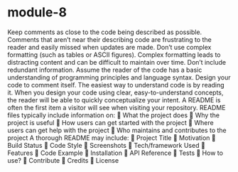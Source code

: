 # module-8
Keep comments as close to the code being described as possible. Comments that aren’t near their describing code are frustrating to the reader and easily missed when updates are made. Don’t use complex formatting (such as tables or ASCII figures). Complex formatting leads to distracting content and can be difficult to maintain over time. Don’t include redundant information. Assume the reader of the code has a basic understanding of programming principles and language syntax. Design your code to comment itself. The easiest way to understand code is by reading it. When you design your code using clear, easy-to-understand concepts, the reader will be able to quickly conceptualize your intent. A README is often the first item a visitor will see when visiting your repository. README files typically include information on:  What the project does  Why the project is useful  How users can get started with the project  Where users can get help with the project  Who maintains and contributes to the project A thorough README may include:  Project Title  Motivation  Build Status  Code Style  Screenshots  Tech/framework Used  Features  Code Example  Installation  API Reference  Tests  How to use?  Contribute  Credits  License
